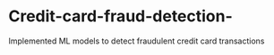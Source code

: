 # Credit-card-fraud-detection-
Implemented ML models to detect fraudulent credit card transactions 
